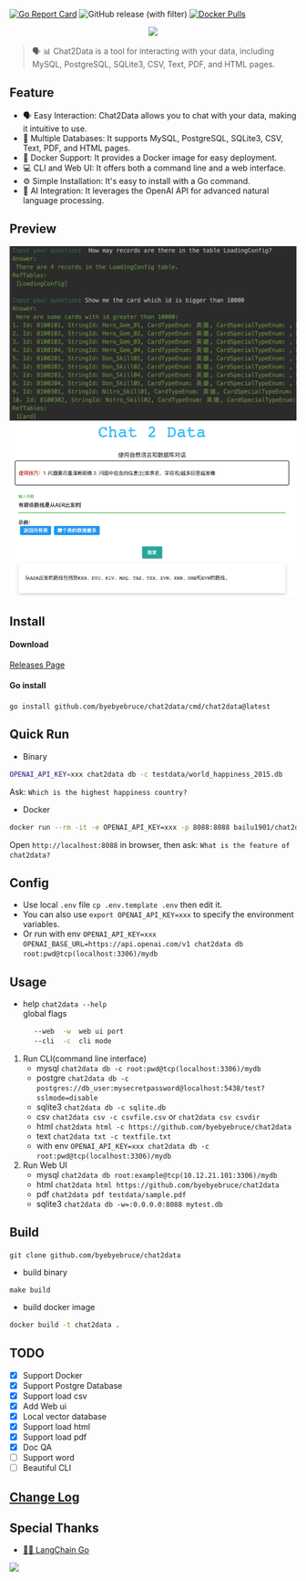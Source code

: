 [![Go Report Card](https://goreportcard.com/badge/github.com/byebyebruce/chat2data)](https://goreportcard.com/report/github.com/byebyebruce/chat2data)
![GitHub release (with filter)](https://img.shields.io/github/v/release/byebyebruce/chat2data)
[![Docker Pulls](https://img.shields.io/docker/pulls/bailu1901/chat2data)](https://hub.docker.com/r/bailu1901/chat2data/)


 <div align="center">
   <img src="https://readme-typing-svg.demolab.com/?lines=Chat+2+Data&size=50&height=80&center=true&vCenter=true&&duration=1000&pause=5000">
</div>

> 🗣 📊 Chat2Data is a tool for interacting with your data, including MySQL, PostgreSQL, SQLite3, CSV, Text, PDF, and HTML pages.
## Feature
* 🗣 Easy Interaction: Chat2Data allows you to chat with your data, making it intuitive to use.
* 🔗 Multiple Databases: It supports MySQL, PostgreSQL, SQLite3, CSV, Text, PDF, and HTML pages.
* 🐳 Docker Support: It provides a Docker image for easy deployment.
* 💻 CLI and Web UI: It offers both a command line and a web interface.
* ⚙️ Simple Installation: It's easy to install with a Go command.
* 🧠 AI Integration: It leverages the OpenAI API for advanced natural language processing. 
 
## Preview
![CLI](doc/cli.jpg)
![Web UI](doc/web-ui.png)

## Install
#### Download  
[Releases Page](https://github.com/byebyebruce/chat2data/releases)
  
#### Go install  
`go install github.com/byebyebruce/chat2data/cmd/chat2data@latest`

## Quick Run
* Binary
```bash
OPENAI_API_KEY=xxx chat2data db -c testdata/world_happiness_2015.db
```
Ask: `Which is the highest happiness country?`

* Docker
```bash
docker run --rm -it -e OPENAI_API_KEY=xxx -p 8088:8088 bailu1901/chat2data html 'https://github.com/byebyebruce/chat2data'
```
Open `http://localhost:8088` in browser, then ask: `What is the feature of chat2data?`

## Config
   * Use local `.env` file `cp .env.template .env` then edit it.  
   * You can also use `export OPENAI_API_KEY=xxx` to specify the environment variables.
   * Or run with env `OPENAI_API_KEY=xxx OPENAI_BASE_URL=https://api.openai.com/v1 chat2data db root:pwd@tcp(localhost:3306)/mydb`
    
## Usage
* help `chat2data --help`  
global flags
```bash
      --web  -w  web ui port
      --cli  -c  cli mode
```
1. Run CLI(command line interface)
   * mysql `chat2data db -c root:pwd@tcp(localhost:3306)/mydb` 
   * postgre `chat2data db -c postgres://db_user:mysecretpassword@localhost:5438/test?sslmode=disable`
   * sqlite3 `chat2data db -c sqlite.db`
   * csv `chat2data csv -c csvfile.csv` or `chat2data csv csvdir`
   * html `chat2data html -c https://github.com/byebyebruce/chat2data`
   * text `chat2data txt -c textfile.txt`
   * with env `OPENAI_API_KEY=xxx chat2data db -c root:pwd@tcp(localhost:3306)/mydb`
2. Run Web UI
   * mysql `chat2data db root:example@tcp(10.12.21.101:3306)/mydb`
   * html `chat2data html https://github.com/byebyebruce/chat2data`
   * pdf `chat2data pdf testdata/sample.pdf`
   * sqlite3 `chat2data db -w=:0.0.0.0:8088 mytest.db`

## Build 
`git clone github.com/byebyebruce/chat2data`
* build binary
```base
make build
```
* build docker image
```bash 
docker build -t chat2data .
```

## TODO
- [x] Support Docker
- [x] Support Postgre Database
- [x] Support load csv
- [x] Add Web ui
- [x] Local vector database
- [x] Support load html
- [x] Support load pdf
- [x] Doc QA
- [ ] Support word
- [ ] Beautiful CLI 

## [Change Log](CHANGELOG.md)

## Special Thanks
* [🦜️🔗 LangChain Go](https://github.com/tmc/langchaingo)
 
![](https://hits.sh/github.com/byebyebruce/chat2data/doc/hits.svg?label=%F0%9F%91%80)

